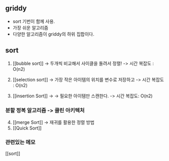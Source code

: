 ## griddy 
- sort 기번이 함께 사용.
- 가장 쉬운 알고리즘 
- 다양한 알고리즘이 griddy의 하위 집합이다.


## sort
1. [[bubble sort]]
	-> 두개씩 비교해서 사이클을 돌려서 정렬! 
	-> 시간 복잡도 : O(n2)

2. [[selection sort]]
	-> 가장 작은 아이템의 위치를 변수로 저장하고 
	-> 시간 복잡도 : O(n2)
	
3. [[insertion Sort]]
	-> 
	-> 필요한 아이템만 스캔한다.
	-> 시간 복잡도: O(n2)

### 분할 정복 알고리즘 -> 클린 아키텍처

4. [[merge Sort]]
-> 재귀를 활용한 정렬 방법
5. [[Quick Sort]]



### 관련있는 메모 
[[sort]]